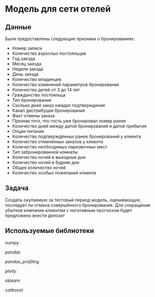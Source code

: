 # Модель для сети отелей

## Данные

Были предоставлены следующие признаки о бронированиях:

* Номер записи
* Количество взрослых постояльцев
* Год заезда
* Месяц заезда
* Неделя заезда
* День заезда
* Количество младенцев
* Количество изменений параметров бронирования
* Количество детей от 3 до 14 лет
* Гражданство постояльца
* Тип бронирования
* Сколько дней заказ ожидал подтверждения
* Канал дистрибуции бронирования
* Факт отмены заказа
* Признак того, что гость уже бронировал номер ранее
* Количество дней между датой бронирования и датой прибытия
* Опции питания
* Количество подтверждённых ранее бронирований у клиента
* Количество отменённых заказов у клиента
* Количество необходимых парковочных мест
* Тип забронированной комнаты
* Количество ночей в выходные дни
* Количество ночей в будние дни
* Общее количество ночей
* Количество особых пожеланий клиента

## Задача

Создать окупаемую за тестовый период модель, оценивающую, последует ли отмена совершённого бронирования. Для сокращения убытков компании клиентам с негативным прогнозом будет предложено внести депозит

## Используемые библиотеки

*numpy*

*pandas*

*pandas_profiling*

*plotly*

*sklearn*

*catboost*
